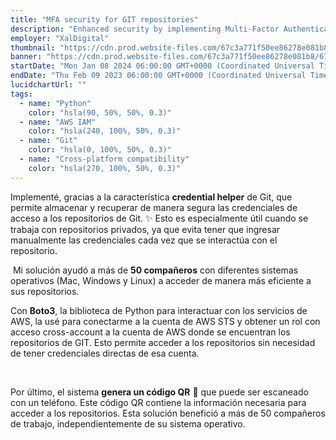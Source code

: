 ```yaml
---
title: "MFA security for GIT repositories"
description: "Enhanced security by implementing Multi-Factor Authentication for over 50 team members"
employer: "XalDigital"
thumbnail: "https://cdn.prod.website-files.com/67c3a771f50ee86278e081b8/67d9223fc72e0e95f5afa6c4_67ce16d4ec624e2b73332f3f_mfa%2520for%2520git.gif"
banner: "https://cdn.prod.website-files.com/67c3a771f50ee86278e081b8/67cbe41e022e968fe92ed459_67cbdfe83b32df846e2a44a4_photo-1732320935426-395f3c1d38be.jpeg"
startDate: "Mon Jan 08 2024 06:00:00 GMT+0000 (Coordinated Universal Time)"
endDate: "Thu Feb 09 2023 06:00:00 GMT+0000 (Coordinated Universal Time)"
lucidchartUrl: ""
tags:
  - name: "Python"
    color: "hsla(90, 50%, 50%, 0.3)"
  - name: "AWS IAM"
    color: "hsla(240, 100%, 50%, 0.3)"
  - name: "Git"
    color: "hsla(0, 100%, 50%, 0.3)"
  - name: "Cross-platform compatibility"
    color: "hsla(270, 100%, 50%, 0.3)"
---
```


Implementé, gracias a la característica **credential helper** de Git, que permite almacenar y recuperar de manera segura las credenciales de acceso a los repositorios de Git. ✨ Esto es especialmente útil cuando se trabaja con repositorios privados, ya que evita tener que ingresar manualmente las credenciales cada vez que se interactúa con el repositorio.

‍
Mi solución ayudó a más de **50 compañeros** con diferentes sistemas operativos (Mac, Windows y Linux) a acceder de manera más eficiente a sus repositorios.
‍

Con **Boto3**, la biblioteca de Python para interactuar con los servicios de AWS, la usé para conectarme a la cuenta de AWS STS y obtener un rol con acceso cross-account a la cuenta de AWS donde se encuentran los repositorios de GIT. Esto permite acceder a los repositorios sin necesidad de tener credenciales directas de esa cuenta.

‍

Por último, el sistema **genera un código QR** 📱 que puede ser escaneado con un teléfono. Este código QR contiene la información necesaria para acceder a los repositorios. Esta solución benefició a más de 50 compañeros de trabajo, independientemente de su sistema operativo.

‍

